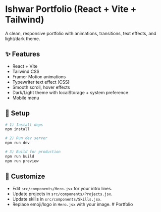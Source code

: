 # Ishwar Portfolio (React + Vite + Tailwind)

A clean, responsive portfolio with animations, transitions, text effects, and light/dark theme.

## ✨ Features
- React + Vite
- Tailwind CSS
- Framer Motion animations
- Typewriter text effect (CSS)
- Smooth scroll, hover effects
- Dark/Light theme with localStorage + system preference
- Mobile menu

## 🔧 Setup
```bash
# 1) Install deps
npm install

# 2) Run dev server
npm run dev

# 3) Build for production
npm run build
npm run preview
```

## 🧩 Customize
- Edit `src/components/Hero.jsx` for your intro lines.
- Update projects in `src/components/Projects.jsx`.
- Update skills in `src/components/Skills.jsx`.
- Replace emoji/logo in `Hero.jsx` with your image.
#   P o r t f o l i o  
 